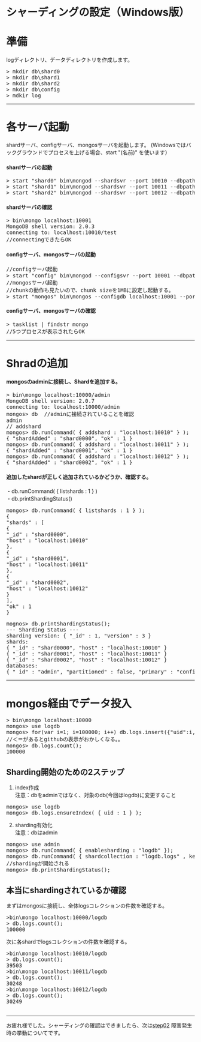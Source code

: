 シャーディングの設定（Windows版）
=================

# 準備
logディレクトリ、データディレクトリを作成します。

<pre>
> mkdir db\shard0
> mkdir db\shard1
> mkdir db\shard2
> mkdir db\config
> mdkir log
</pre>


----
# 各サーバ起動
shardサーバ、configサーバ、mongosサーバを起動します。
(Windowsではバックグラウンドでプロセスを上げる場合、start "(名前)" を使います）

#### shardサーバの起動
<pre>
> start "shard0" bin\mongod --shardsvr --port 10010 --dbpath db\shard0 --logpath log\shard0.log --rest
> start "shard1" bin\mongod --shardsvr --port 10011 --dbpath db\shard1 --logpath log\shard1.log --rest
> start "shard2" bin\mongod --shardsvr --port 10012 --dbpath db\shard2 --logpath log\shard2.log --rest
</pre>

#### shardサーバの確認
<pre>
> bin\mongo localhost:10001
MongoDB shell version: 2.0.3
connecting to: localhost:10010/test
//connectingできたらOK
</pre>

#### configサーバ、mongosサーバの起動
<pre>
//configサーバ起動
> start "config" bin\mongod --configsvr --port 10001 --dbpath db\config --logpath log\config.log --rest &
//mongosサーバ起動
//chunkの動作も見たいので、chunk sizeを1MBに設定し起動する。
> start "mongos" bin\mongos --configdb localhost:10001 --port 10000 --logpath log\mongos.log --chunkSize 1&
</pre>

#### configサーバ、mongosサーバの確認
<pre>
> tasklist | findstr mongo
//5つプロセスが表示されたらOK
</pre>

----
# Shradの追加
#### mongosのadminに接続し、Shardを追加する。
<pre>
> bin\mongo localhost:10000/admin
MongoDB shell version: 2.0.7
connecting to: localhost:10000/admin
mongos> db  //adminに接続されていることを確認
admin
// addshard
mongos> db.runCommand( { addshard : "localhost:10010" } );
{ "shardAdded" : "shard0000", "ok" : 1 }
mongos> db.runCommand( { addshard : "localhost:10011" } );
{ "shardAdded" : "shard0001", "ok" : 1 }
mongos> db.runCommand( { addshard : "localhost:10012" } );
{ "shardAdded" : "shard0002", "ok" : 1 }
</pre>



#### 追加したshardが正しく追加されているかどうか、確認する。  
・db.runCommand( { listshards : 1 } )  
・db.printShardingStatus()  

<pre>
mongos> db.runCommand( { listshards : 1 } );
{
"shards" : [
{
"_id" : "shard0000",
"host" : "localhost:10010"
},
{
"_id" : "shard0001",
"host" : "localhost:10011"
},
{
"_id" : "shard0002",
"host" : "localhost:10012"
}
],
"ok" : 1
}
</pre>

<pre>
mognos> db.printShardingStatus();
--- Sharding Status ---
sharding version: { "_id" : 1, "version" : 3 }
shards:
{ "_id" : "shard0000", "host" : "localhost:10010" }
{ "_id" : "shard0001", "host" : "localhost:10011" }
{ "_id" : "shard0002", "host" : "localhost:10012" }
databases:
{ "_id" : "admin", "partitioned" : false, "primary" : "config" }
</pre>

----
# mongos経由でデータ投入

<pre>
> bin\mongo localhost:10000
mongos> use logdb
mongos> for(var i=1; i=100000; i++) db.logs.insert({"uid":i, "value":Math.floor(Math.random()*100000+1)})
//＜＝があるとgithubの表示がおかしくなる。。
mongos> db.logs.count();
100000
</pre>

## Sharding開始のための2ステップ

1. index作成  
注意：dbをadminではなく、対象のdb(今回はlogdb)に変更すること  
<pre>
mongos> use logdb
mongos> db.logs.ensureIndex( { uid : 1 } );  
</pre>

2. sharding有効化  
注意：dbはadmin
<pre>
mongos> use admin
mongos> db.runCommand( { enablesharding : "logdb" });  
mongos> db.runCommand( { shardcollection : "logdb.logs" , key : { uid : 1 } } );
//shardingが開始される
mongos> db.printShardingStatus();
</pre>


## 本当にshardingされているか確認

まずはmongosに接続し、全体logsコレクションの件数を確認する。

<pre>
>bin\mongo localhost:10000/logdb
> db.logs.count();
100000
</pre>

次に各shardでlogsコレクションの件数を確認する。
<pre>
>bin\mongo localhost:10010/logdb
> db.logs.count();
39503
>bin\mongo localhost:10011/logdb
> db.logs.count();
30248
>bin\mongo localhost:10012/logdb
> db.logs.count();
30249

</pre>

----
お疲れ様でした。シャーディングの確認はできましたら、次は[step02](https://github.com/syokenz/marunouchi-mongodb/tree/master/20120828/syokenz/step02) 障害発生時の挙動についてです。













